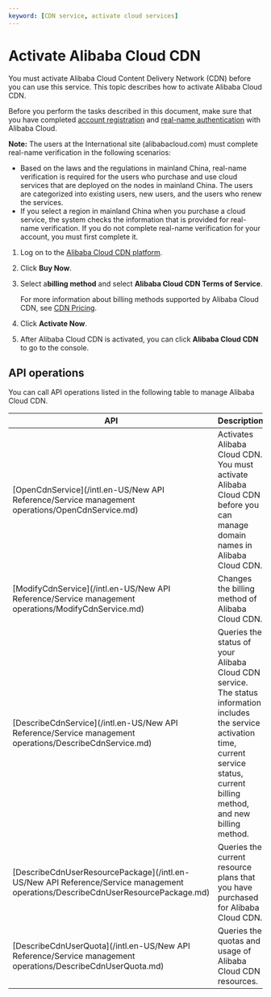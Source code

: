 ```yaml
---
keyword: [CDN service, activate cloud services]
---
```


# Activate Alibaba Cloud CDN

You must activate Alibaba Cloud Content Delivery Network \(CDN\) before you can use this service. This topic describes how to activate Alibaba Cloud CDN.

Before you perform the tasks described in this document, make sure that you have completed [account registration](https://account.alibabacloud.com/register/intl_register.htm) and [real-name authentication](https://account-intl.console.aliyun.com/#/intlAuth) with Alibaba Cloud.

**Note:** The users at the International site \(alibabacloud.com\) must complete real-name verification in the following scenarios:

-   Based on the laws and the regulations in mainland China, real-name verification is required for the users who purchase and use cloud services that are deployed on the nodes in mainland China. The users are categorized into existing users, new users, and the users who renew the services.
-   If you select a region in mainland China when you purchase a cloud service, the system checks the information that is provided for real-name verification. If you do not complete real-name verification for your account, you must first complete it.

1.  Log on to the [Alibaba Cloud CDN platform](https://www.alibabacloud.com/en/product/cdn).

2.  Click **Buy Now**.

3.  Select a**billing method** and select **Alibaba Cloud CDN Terms of Service**.

    For more information about billing methods supported by Alibaba Cloud CDN, see [CDN Pricing](https://www.alibabacloud.com/product/cdn/pricing).

4.  Click **Activate Now**.

5.  After Alibaba Cloud CDN is activated, you can click **Alibaba Cloud CDN** to go to the console.


## API operations

You can call API operations listed in the following table to manage Alibaba Cloud CDN.

|API|Description|
|---|-----------|
|[OpenCdnService](/intl.en-US/New API Reference/Service management operations/OpenCdnService.md)|Activates Alibaba Cloud CDN. You must activate Alibaba Cloud CDN before you can manage domain names in Alibaba Cloud CDN.|
|[ModifyCdnService](/intl.en-US/New API Reference/Service management operations/ModifyCdnService.md)|Changes the billing method of Alibaba Cloud CDN.|
|[DescribeCdnService](/intl.en-US/New API Reference/Service management operations/DescribeCdnService.md)|Queries the status of your Alibaba Cloud CDN service. The status information includes the service activation time, current service status, current billing method, and new billing method.|
|[DescribeCdnUserResourcePackage](/intl.en-US/New API Reference/Service management operations/DescribeCdnUserResourcePackage.md)|Queries the current resource plans that you have purchased for Alibaba Cloud CDN.|
|[DescribeCdnUserQuota](/intl.en-US/New API Reference/Service management operations/DescribeCdnUserQuota.md)|Queries the quotas and usage of Alibaba Cloud CDN resources.|

